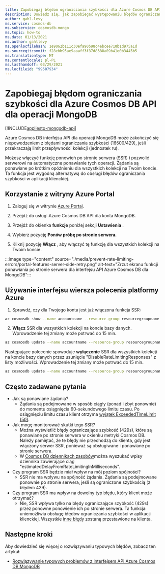 ```yaml
---
title: Zapobiegaj błędom ograniczania szybkości dla Azure Cosmos DB API dla operacji MongoDB.
description: Dowiedz się, jak zapobiegać występowaniu błędów ograniczania przez interfejs API usługi Azure Cosmos DB dla operacji MongoDB przy użyciu funkcji SSR (ponowna próba po stronie serwera).
author: gahl-levy
ms.service: cosmos-db
ms.subservice: cosmosdb-mongo
ms.topic: how-to
ms.date: 01/13/2021
ms.author: gahllevy
ms.openlocfilehash: 1e9062b111c30efa90b98c4ebcee710b1d975a1d
ms.sourcegitcommit: f28ebb95ae9aaaff3f87d8388a09b41e0b3445b5
ms.translationtype: MT
ms.contentlocale: pl-PL
ms.lasthandoff: 03/29/2021
ms.locfileid: "99507934"
---
```

# <a name="prevent-rate-limiting-errors-for-azure-cosmos-db-api-for-mongodb-operations"></a>Zapobiegaj błędom ograniczania szybkości dla Azure Cosmos DB API dla operacji MongoDB
[!INCLUDE[appliesto-mongodb-api](includes/appliesto-mongodb-api.md)]

Azure Cosmos DB interfejsu API dla operacji MongoDB może zakończyć się niepowodzeniem z błędami ograniczania szybkości (16500/429), jeśli przekraczają limit przepływności kolekcji (jednostek ru). 

Możesz włączyć funkcję ponowień po stronie serwera (SSR) i pozwolić serwerowi na automatyczne ponawianie tych operacji. Żądania są ponawiane po krótkim opóźnieniu dla wszystkich kolekcji na Twoim koncie. Ta funkcja jest wygodną alternatywą do obsługi błędów ograniczania szybkości w aplikacji klienckiej.

## <a name="use-the-azure-portal"></a>Korzystanie z witryny Azure Portal

1. Zaloguj się w witrynie [Azure Portal](https://portal.azure.com/).

1. Przejdź do usługi Azure Cosmos DB API dla konta MongoDB.

1. Przejdź do okienka **funkcje** poniżej sekcji **Ustawienia** .

1. Wybierz pozycję **Ponów próbę po stronie serwera**.

1. Kliknij pozycję **Włącz** , aby włączyć tę funkcję dla wszystkich kolekcji na Twoim koncie.

:::image type="content" source="./media/prevent-rate-limiting-errors/portal-features-server-side-retry.png" alt-text="Zrzut ekranu funkcji ponawiania po stronie serwera dla interfejsu API Azure Cosmos DB dla MongoDB":::

## <a name="use-the-azure-cli"></a>Używanie interfejsu wiersza polecenia platformy Azure

1. Sprawdź, czy dla Twojego konta jest już włączona funkcja SSR:
```bash
az cosmosdb show --name accountname --resource-group resourcegroupname
```
2. **Włącz** SSR dla wszystkich kolekcji na koncie bazy danych. Wprowadzenie tej zmiany może potrwać do 15 min.
```bash
az cosmosdb update --name accountname --resource-group resourcegroupname --capabilities EnableMongo DisableRateLimitingResponses
```
Następujące polecenie spowoduje **wyłączenie** SSR dla wszystkich kolekcji na koncie bazy danych przez usunięcie "DisableRateLimitingResponses" z listy możliwości. Wprowadzenie tej zmiany może potrwać do 15 min.
```bash
az cosmosdb update --name accountname --resource-group resourcegroupname --capabilities EnableMongo
```

## <a name="frequently-asked-questions"></a>Często zadawane pytania
* Jak są ponawiane żądania?
    * Żądania są podejmowane w sposób ciągły (ponad i zbyt ponownie) do momentu osiągnięcia 60-sekundowego limitu czasu. Po osiągnięciu limitu czasu klient otrzyma [wyjątek ExceededTimeLimit (50)](mongodb-troubleshoot.md).
*  Jak mogę monitorować skutki tego SSR?
    *  Można wyświetlić błędy ograniczające szybkość (429s), które są ponawiane po stronie serwera w okienku metryki Cosmos DB. Należy pamiętać, że te błędy nie przechodzą do klienta, gdy jest włączony serwer SSR, ponieważ są obsługiwane i ponawiane po stronie serwera. 
    *  W [Cosmos DB dziennikach zasobów](cosmosdb-monitor-resource-logs.md)można wyszukać wpisy dziennika zawierające ciąg "estimatedDelayFromRateLimitingInMilliseconds".
*  Czy program SSR będzie miał wpływ na mój poziom spójności?
    *  SSR nie ma wpływu na spójność żądania. Żądania są podejmowane ponownie po stronie serwera, jeśli są ograniczone szybkością (z błędem 429). 
*  Czy program SSR ma wpływ na dowolny typ błędu, który klient może otrzymać?
    *  Nie, SSR wpływa tylko na błędy ograniczające szybkość (429s) przez ponowne ponowienie ich po stronie serwera. Ta funkcja uniemożliwia obsługę błędów ograniczania szybkości w aplikacji klienckiej. Wszystkie [inne błędy](mongodb-troubleshoot.md) zostaną przestawione na klienta. 

## <a name="next-steps"></a>Następne kroki

Aby dowiedzieć się więcej o rozwiązywaniu typowych błędów, zobacz ten artykuł:

* [Rozwiązywanie typowych problemów z interfejsem API Azure Cosmos DB MongoDB](mongodb-troubleshoot.md)
